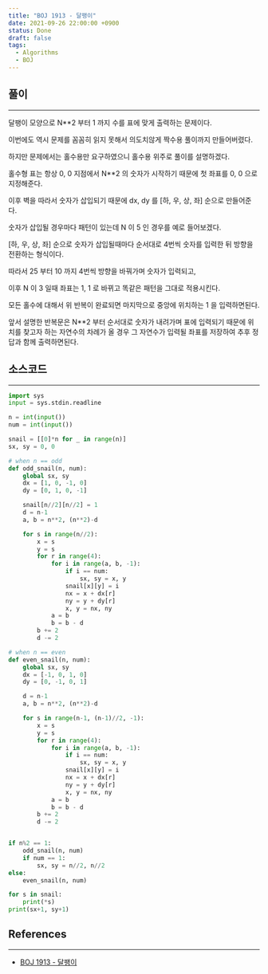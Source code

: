 ```yaml
---
title: "BOJ 1913 - 달팽이"
date: 2021-09-26 22:00:00 +0900
status: Done
draft: false
tags:
  - Algorithms
  - BOJ
---
```

## 풀이
---
달팽이 모양으로 N**2 부터 1 까지 수를 표에 맞게 출력하는 문제이다.

이번에도 역시 문제를 꼼꼼히 읽지 못해서 의도치않게 짝수용 풀이까지 만들어버렸다.

하지만 문제에서는 홀수용만 요구하였으니 홀수용 위주로 풀이를 설명하겠다.



홀수형 표는 항상 0, 0 지점에서 N**2 의 숫자가 시작하기 때문에 첫 좌표를 0, 0 으로 지정해준다.

이후 벽을 따라서 숫자가 삽입되기 때문에 dx, dy 를 [하, 우, 상, 좌] 순으로 만들어준다.

숫자가 삽입될 경우마다 패턴이 있는데 N 이 5 인 경우를 예로 들어보겠다.



[하, 우, 상, 좌] 순으로 숫자가 삽입될때마다 순서대로 4번씩 숫자를 입력한 뒤 방향을 전환하는 형식이다.

따라서 25 부터 10 까지 4번씩 방향을 바꿔가며 숫자가 입력되고,

이후 N 이 3 일때 좌표는 1, 1 로 바뀌고 똑같은 패턴을 그대로 적용시킨다.



모든 홀수에 대해서 위 반복이 완료되면 마지막으로 중앙에 위치하는 1 을 입력하면된다.



앞서 설명한 반복문은 N**2 부터 순서대로 숫자가 내려가며 표에 입력되기 때문에 위치를 찾고자 하는 자연수의 차례가 올 경우 그 자연수가 입력될 좌표를 저장하여 추후 정답과 함께 출력하면된다.

## 소스코드
---
```python
import sys
input = sys.stdin.readline

n = int(input())
num = int(input())

snail = [[0]*n for _ in range(n)]
sx, sy = 0, 0

# when n == odd
def odd_snail(n, num):
    global sx, sy
    dx = [1, 0, -1, 0]
    dy = [0, 1, 0, -1]

    snail[n//2][n//2] = 1
    d = n-1
    a, b = n**2, (n**2)-d

    for s in range(n//2):
        x = s
        y = s
        for r in range(4):
            for i in range(a, b, -1):
                if i == num:
                    sx, sy = x, y
                snail[x][y] = i
                nx = x + dx[r]
                ny = y + dy[r]
                x, y = nx, ny
            a = b
            b = b - d 
        b += 2
        d -= 2

# when n == even
def even_snail(n, num):
    global sx, sy
    dx = [-1, 0, 1, 0]
    dy = [0, -1, 0, 1]

    d = n-1
    a, b = n**2, (n**2)-d

    for s in range(n-1, (n-1)//2, -1):
        x = s
        y = s
        for r in range(4):
            for i in range(a, b, -1):
                if i == num:
                    sx, sy = x, y
                snail[x][y] = i
                nx = x + dx[r]
                ny = y + dy[r]
                x, y = nx, ny
            a = b
            b = b - d 
        b += 2
        d -= 2


if n%2 == 1:
    odd_snail(n, num)
    if num == 1:
        sx, sy = n//2, n//2
else:
    even_snail(n, num)

for s in snail:
    print(*s)
print(sx+1, sy+1)
```

## References
---
- [BOJ 1913 - 달팽이](https://www.acmicpc.net/problem/1913)
